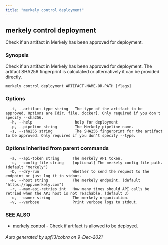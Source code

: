 ```yaml
---
title: "merkely control deployment"
---
```


## merkely control deployment

Check if an artifact in Merkely has been approved for deployment.

### Synopsis

Check if an artifact in Merkely has been approved for deployment.
   The artifact SHA256 fingerprint is calculated or alternatively it can be provided directly. 
   

```
merkely control deployment ARTIFACT-NAME-OR-PATH [flags]
```

### Options

```
  -t, --artifact-type string   The type of the artifact to be approved. Options are [dir, file, docker]. Only required if you don't specify --sha256.
  -h, --help                   help for deployment
  -p, --pipeline string        The Merkely pipeline name.
  -s, --sha256 string          The SHA256 fingerprint for the artifact to be approved. Only required if you don't specify --type.
```

### Options inherited from parent commands

```
  -a, --api-token string      The merkely API token.
  -c, --config-file string    [optional] The merkely config file path. (default "merkely")
  -D, --dry-run               Whether to send the request to the endpoint or just log it in stdout.
  -H, --host string           The merkely endpoint. (default "https://app.merkely.com")
  -r, --max-api-retries int   How many times should API calls be retried when the API host is not reachable. (default 3)
  -o, --owner string          The merkely organization.
  -v, --verbose               Print verbose logs to stdout.
```

### SEE ALSO

* [merkely control](/client_reference/merkely_control/)	 - Check if artifact is allowed to be deployed.

###### Auto generated by spf13/cobra on 9-Dec-2021

